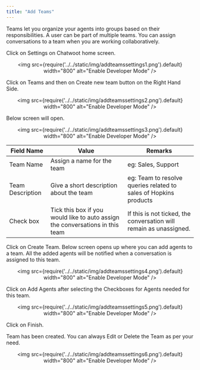 ```yaml
---
title: "Add Teams"
---
```

Teams let you organize your agents into groups based on their responsibilities.
A user can be part of multiple teams. You can assign conversations to a team when you are working collaboratively.  

Click on Settings on Chatwoot home screen.

<div align="center">

<img src={require('../../static/img/addteamssettings1.png').default} width="800" alt="Enable Developer Mode" />

</div>

Click on Teams and then on Create new team button on the Right Hand Side.

<div align="center">

<img src={require('../../static/img/addteamssettings2.png').default} width="800" alt="Enable Developer Mode" />

</div>

Below screen will open.

<div align="center">

<img src={require('../../static/img/addteamssettings3.png').default} width="800" alt="Enable Developer Mode" />

</div>  

| Field Name       | Value                                                                         | Remarks                                                          |
|------------------|-------------------------------------------------------------------------------|------------------------------------------------------------------|
| Team Name        | Assign a name for the team                                                    | eg: Sales, Support                                               |
| Team Description | Give a short description about the team                                       | eg: Team to resolve queries related to sales of Hopkins products |
| Check box        | Tick this box if you would like to auto assign the conversations in this team |  If this is not ticked, the conversation will remain as unassigned.                                                                |

Click on Create Team. Below screen opens up where you can add agents to a team. All the added agents will be notified when a conversation is assigned to this team.

<div align="center">

<img src={require('../../static/img/addteamssettings4.png').default} width="800" alt="Enable Developer Mode" />

</div>  
Click on Add Agents after selecting the Checkboxes for Agents needed for this team.

<div align="center">

<img src={require('../../static/img/addteamssettings5.png').default} width="800" alt="Enable Developer Mode" />

</div>  
Click on Finish.

Team has been created. You can always Edit or Delete the Team as per your need.

<div align="center">

<img src={require('../../static/img/addteamssettings6.png').default} width="800" alt="Enable Developer Mode" />

</div> 